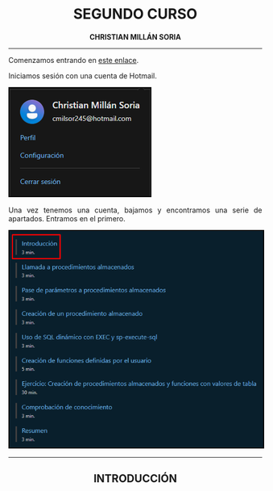 <style>
  h1, h4, h2, h3{
    text-align: center;
    font-weight: bold;
    border: none;
    margin-bottom: 0px;
  }

  p{
    text-align: justify;
  }

  img{
    border: 2px solid black;
  }

  #ex{
    border: none;
  }
</style>

<h1>SEGUNDO CURSO</h1>

<h4>CHRISTIAN MILLÁN SORIA</h4>

<hr>

<p>Comenzamos entrando en <a href="https://learn.microsoft.com/es-es/training/modules/create-stored-procedures-table-valued-functions/">este enlace</a>.</p>

<p>Iniciamos sesión con una cuenta de Hotmail.</p>

<img src="img/1.png">

<p>Una vez tenemos una cuenta, bajamos y encontramos una serie de apartados. Entramos en el primero.</p>

<img src="img/2.png">

<hr>

<h2>INTRODUCCIÓN</h2>